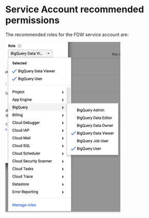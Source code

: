 # Service Account recommended permissions

The recommended roles for the FDW service account are:

![Permissions](../img/permissions.png?raw=true)
